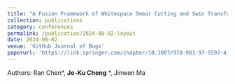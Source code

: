 ```yaml
---
title: "A Fusion Framework of Whitespace Smear Cutting and Swin Transformer for Document Layout Analysis"
collection: publications
category: conferences
permalink: /publication/2024-08-02-layout
date: 2024-08-02
venue: 'GitHub Journal of Bugs'
paperurl: 'https://link.springer.com/chapter/10.1007/978-981-97-5597-4_29'
---
```


Authors: Ran Chen*, **Jo-Ku Cheng** *, Jinwen Ma
